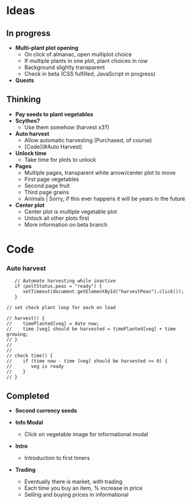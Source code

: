 # Ideas
## In progress
- **Multi-plant plot opening**
   - On click of almanac, open multiplot choice
   - If multiple plants in one plot, plant choices in row
   - Background slightly transparent
   - Check in beta (CSS fulfilled, JavaScript in progress)
- **Quests**

## Thinking
- **Pay seeds to plant vegetables**
- **Scythes?**
   - Use them somehow (harvest x3?)
- **Auto harvest**
   - Allow automatic harvesting (Purchased, of course)
   - [Code](#Auto Harvest)
- **Unlock time**
   - Take time for plots to unlock
- **Pages**
   - Multiple pages, transparent white arrow/center plot to move
   - First page vegetables
   - Second page fruit
   - Third page grains
   - Animals | Sorry, if this ever happens it will be years in the future
- **Center plot**
   - Center plot is multiple vegetable plot
   - Unlock all other plots first
   - More information on beta branch

# Code
### Auto harvest
```
   // Automate harvesting while inactive
   if (poltStatus.peas = "ready") {
      setTimeout(document.getElementById("harvestPeas").click());
   }
```

```
// set check plant loop for each on load

// harvest() {
//    timePlanted[veg] = date now;
//    time [veg] should be harvested = timePlanted[veg] + time growing;
// }
//
//
// check time() {
//    if (time now - time [veg] should be harvested >= 0) {
//       veg is ready
//    }
// }
```



## Completed
- **Second currency seeds**

- **Info Modal**
   - Click on vegetable image for informational modal
- **Intro**
   - Introduction to first timers
- **Trading**
   - Eventually there is market, with trading
   - Each time you buy an item, % increase in price
   - Selling and buying prices in informational
